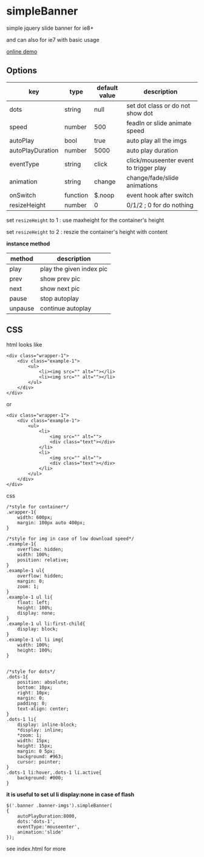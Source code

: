 # simpleBanner

simple jquery slide banner for ie8+

and can also for ie7 with basic usage

[online demo](http://rawcdn.githack.com/suconghou/simpleBanner/master/index.html)


## Options


| key       		| type   		| default value | description 									|
| ------    		| ----   		| ----          | ----        									|
| dots      		| string 	 	| null          | set dot class or do not show dot				|
| speed   			| number 		| 500           | feadIn or slide animate speed 				|
| autoPlay  		| bool   		| true          | auto play all the imgs 						|
| autoPlayDuration  | number   		| 5000 	        | auto play duration						  	|
| eventType  		| string   		| click         | click/mouseenter event to trigger play	 	|
| animation			| string   		| change        | change/fade/slide  animations					|
| onSwitch			| function   	| $.noop        | event hook after switch						|
| resizeHeight		| number   		| 0      		| 0/1/2 ; 0 for do nothing						|


set `resizeHeight` to 1 : use maxheight for the container's height

set `resizeHeight` to 2 : reszie the container's height with content

**instance method**


| method       		| description 									|
| ------    		| ----        									|
| play      		| play the given index pic 						|
| prev   			| show prev pic 								|
| next  			| show next pic 								|
| pause  			| stop autoplay	  								|
| unpause  			| continue autoplay 						 	|



## CSS

html looks like
```
<div class="wrapper-1">
	<div class="example-1">
		<ul>
			<li><img src="" alt=""></li>
			<li><img src="" alt=""></li>
		</ul>
	</div>
</div>
```

or 

```
<div class="wrapper-1">
	<div class="example-1">
		<ul>
			<li>
				<img src="" alt="">
				<div class="text"></div>
			</li>
			<li>
				<img src="" alt="">
				<div class="text"></div>
			</li>
		</ul>
	</div>
</div>
```

css 

```
/*style for container*/
.wrapper-1{
	width: 600px;
	margin: 100px auto 400px;
}

/*style for img in case of low download speed*/
.example-1{
	overflow: hidden;
	width: 100%;
	position: relative;
}
.example-1 ul{
	overflow: hidden;
	margin: 0;
	zoom: 1;
}
.example-1 ul li{
	float: left;
	height: 100%;
	display: none;
}
.example-1 ul li:first-child{
	display: block;
}
.example-1 ul li img{
	width: 100%;
	height: 100%;
}


/*style for dots*/
.dots-1{
	position: absolute;
	bottom: 10px;
	right: 10px;
	margin: 0;
	padding: 0;
	text-align: center;
}
.dots-1 li{
	display: inline-block;
	*display: inline;
	*zoom: 1;
	width: 15px;
	height: 15px;
	margin: 0 5px;
	background: #963;
	cursor: pointer;
}
.dots-1 li:hover,.dots-1 li.active{
	background: #000;
}
```

**it is useful to set ul li display:none in case of flash**

```
$('.banner .banner-imgs').simpleBanner(
{
    autoPlayDuration:8000,
    dots:'dots-1',
    eventType:'mouseenter',
    animation:'slide'
});
```

see index.html for more



